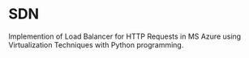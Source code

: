 # SDN
Implemention of Load Balancer for HTTP Requests in MS Azure using Virtualization Techniques
with Python programming.
